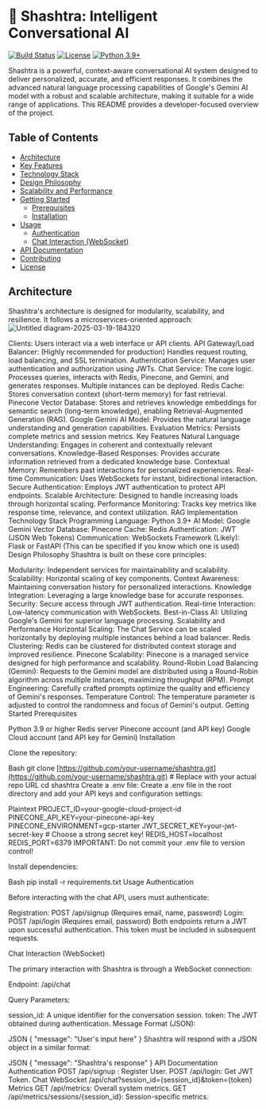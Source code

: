 # 🚀 Shashtra: Intelligent Conversational AI

[![Build Status](https://img.shields.io/badge/build-passing-brightgreen.svg)](https://your-build-system.com/shashtra)  [![License](https://img.shields.io/badge/license-MIT-blue.svg)](LICENSE)
[![Python 3.9+](https://img.shields.io/badge/python-3.9+-blue.svg)](https://www.python.org/downloads/release/python-390/)

Shashtra is a powerful, context-aware conversational AI system designed to deliver personalized, accurate, and efficient responses.  It combines the advanced natural language processing capabilities of Google's Gemini AI model with a robust and scalable architecture, making it suitable for a wide range of applications. This README provides a developer-focused overview of the project.

## Table of Contents

*   [Architecture](#architecture)
*   [Key Features](#key-features)
*   [Technology Stack](#technology-stack)
*   [Design Philosophy](#design-philosophy)
*   [Scalability and Performance](#scalability-and-performance)
*   [Getting Started](#getting-started)
    *   [Prerequisites](#prerequisites)
    *   [Installation](#installation)
*   [Usage](#usage)
    *   [Authentication](#authentication)
    *   [Chat Interaction (WebSocket)](#chat-interaction-websocket)
*   [API Documentation](#api-documentation)
*   [Contributing](#contributing)
*   [License](#license)

## Architecture

Shashtra's architecture is designed for modularity, scalability, and resilience.  It follows a microservices-oriented approach:
![Untitled diagram-2025-03-19-184320](https://github.com/user-attachments/assets/661a1188-4d86-4082-8442-72012c4ea7f2)


Clients: Users interact via a web interface or API clients.
API Gateway/Load Balancer: (Highly recommended for production) Handles request routing, load balancing, and SSL termination.
Authentication Service: Manages user authentication and authorization using JWTs.
Chat Service: The core logic. Processes queries, interacts with Redis, Pinecone, and Gemini, and generates responses. Multiple instances can be deployed.
Redis Cache: Stores conversation context (short-term memory) for fast retrieval.
Pinecone Vector Database: Stores and retrieves knowledge embeddings for semantic search (long-term knowledge), enabling Retrieval-Augmented Generation (RAG).
Google Gemini AI Model: Provides the natural language understanding and generation capabilities.
Evaluation Metrics: Persists complete metrics and session metrics.
Key Features
Natural Language Understanding: Engages in coherent and contextually relevant conversations.
Knowledge-Based Responses: Provides accurate information retrieved from a dedicated knowledge base.
Contextual Memory: Remembers past interactions for personalized experiences.
Real-time Communication: Uses WebSockets for instant, bidirectional interaction.
Secure Authentication: Employs JWT authentication to protect API endpoints.
Scalable Architecture: Designed to handle increasing loads through horizontal scaling.
Performance Monitoring: Tracks key metrics like response time, relevance, and context utilization.
RAG Implementation
Technology Stack
Programming Language: Python 3.9+
AI Model: Google Gemini
Vector Database: Pinecone
Cache: Redis
Authentication: JWT (JSON Web Tokens)
Communication: WebSockets
Framework (Likely): Flask or FastAPI (This can be specified if you know which one is used)
Design Philosophy
Shashtra is built on these core principles:

Modularity: Independent services for maintainability and scalability.
Scalability: Horizontal scaling of key components.
Context Awareness: Maintaining conversation history for personalized interactions.
Knowledge Integration: Leveraging a large knowledge base for accurate responses.
Security: Secure access through JWT authentication.
Real-time Interaction: Low-latency communication with WebSockets.
Best-in-Class AI: Utilizing Google's Gemini for superior language processing.
Scalability and Performance
Horizontal Scaling: The Chat Service can be scaled horizontally by deploying multiple instances behind a load balancer.
Redis Clustering: Redis can be clustered for distributed context storage and improved resilience.
Pinecone Scalability: Pinecone is a managed service designed for high performance and scalability.
Round-Robin Load Balancing (Gemini): Requests to the Gemini model are distributed using a Round-Robin algorithm across multiple instances, maximizing throughput (RPM).
Prompt Engineering: Carefully crafted prompts optimize the quality and efficiency of Gemini's responses.
Temperature Control: The temperature parameter is adjusted to control the randomness and focus of Gemini's output.
Getting Started
Prerequisites

Python 3.9 or higher
Redis server
Pinecone account (and API key)
Google Cloud account (and API key for Gemini)
Installation

Clone the repository:

Bash
git clone [https://github.com/your-username/shashtra.git](https://github.com/your-username/shashtra.git)  # Replace with your actual repo URL
cd shashtra
 Create a .env file:
Create a .env file in the root directory and add your API keys and configuration settings:

Plaintext
PROJECT_ID=your-google-cloud-project-id
PINECONE_API_KEY=your-pinecone-api-key
PINECONE_ENVIRONMENT=gcp-starter
JWT_SECRET_KEY=your-jwt-secret-key  # Choose a strong secret key!
REDIS_HOST=localhost
REDIS_PORT=6379
 IMPORTANT:  Do not commit your .env file to version control!

Install dependencies:

Bash
pip install -r requirements.txt
Usage
Authentication

Before interacting with the chat API, users must authenticate:

Registration: POST /api/signup (Requires email, name, password)
Login: POST /api/login (Requires email, password)
Both endpoints return a JWT upon successful authentication. This token must be included in subsequent requests.

Chat Interaction (WebSocket)

The primary interaction with Shashtra is through a WebSocket connection:

Endpoint: /api/chat

Query Parameters:

session_id: A unique identifier for the conversation session.
token: The JWT obtained during authentication.
Message Format (JSON):

JSON
{
    "message": "User's input here"
}
 Shashtra will respond with a JSON object in a similar format:

JSON
{
    "message": "Shashtra's response"
}
API Documentation
Authentication
POST /api/signup : Register User.
POST /api/login: Get JWT Token.
Chat
WebSocket /api/chat?session_id={session_id}&token={token}
Metrics
GET /api/metrics: Overall system metrics.
GET /api/metrics/sessions/{session_id}: Session-specific metrics.
